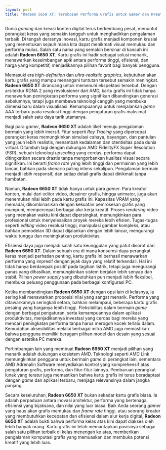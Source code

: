 ```yaml
---
layout: post
title: "Radeon 6650 XT: Terobosan Performa Grafis untuk Gamer dan Kreator"
---
```


Dunia *gaming* dan kreasi konten digital terus berkembang pesat, menuntut perangkat keras yang semakin tangguh untuk menghadirkan pengalaman terbaik. Di tengah derasnya inovasi, kartu grafis menjadi komponen krusial yang menentukan sejauh mana kita dapat menikmati visual memukau dan performa mulus. Salah satu nama yang semakin bersinar di kancah ini adalah **Radeon 6650 XT**. Kartu grafis ini hadir sebagai solusi menarik, menawarkan keseimbangan apik antara performa tinggi, efisiensi, dan harga yang kompetitif, menjadikannya pilihan favorit bagi banyak pengguna.

Memasuki era *high-definition* dan *ultra-realistic graphics*, kebutuhan akan kartu grafis yang mampu menangani tuntutan tersebut semakin meningkat. **Radeon 6650 XT** dirancang untuk memenuhi ekspektasi tersebut. Dengan arsitektur RDNA 2 yang revolusioner dari AMD, kartu grafis ini tidak hanya menawarkan peningkatan performa yang signifikan dibandingkan generasi sebelumnya, tetapi juga membawa teknologi canggih yang membuka dimensi baru dalam visualisasi. Kemampuannya untuk menjalankan *game* AAA terbaru pada resolusi tinggi dengan pengaturan grafis maksimal menjadi salah satu daya tarik utamanya.

Bagi para *gamer*, **Radeon 6650 XT** adalah tiket menuju pengalaman bermain yang lebih imersif. Fitur seperti *Ray Tracing* yang dipercepat perangkat keras memungkinkan simulasi cahaya, bayangan, dan pantulan yang jauh lebih realistis, menambah kedalaman dan otentisitas pada dunia virtual. Ditambah lagi dengan dukungan AMD FidelityFX Super Resolution (FSR), sebuah teknologi *upscaling* yang cerdas, performa dapat ditingkatkan secara drastis tanpa mengorbankan kualitas visual secara signifikan. Ini berarti *frame rate* yang lebih tinggi dan permainan yang lebih lancar, bahkan pada skenario paling intens sekalipun. Pengalaman bermain menjadi lebih responsif, dan setiap detail grafis dapat dinikmati tanpa hambatan.

Namun, **Radeon 6650 XT** tidak hanya untuk para *gamer*. Para kreator konten, mulai dari editor video, desainer grafis, hingga animator, juga akan menemukan nilai lebih pada kartu grafis ini. Kapasitas VRAM yang memadai, dikombinasikan dengan kekuatan pemrosesan grafis yang mumpuni, mempercepat berbagai alur kerja kreatif. Proses *rendering* video yang memakan waktu kini dapat dipersingkat, memungkinkan para profesional untuk menyelesaikan proyek mereka lebih efisien. Tugas-tugas seperti *editing* video resolusi tinggi, manipulasi gambar kompleks, atau bahkan pemodelan 3D dapat dijalankan dengan lebih lancar, mengurangi waktu tunggu dan meningkatkan produktivitas.

Efisiensi daya juga menjadi salah satu keunggulan yang patut disorot dari **Radeon 6650 XT**. Dalam sebuah era di mana konsumsi daya perangkat keras menjadi perhatian penting, kartu grafis ini berhasil menawarkan performa yang impresif dengan jejak daya yang relatif terkendali. Hal ini tidak hanya berdampak positif pada tagihan listrik, tetapi juga mengurangi panas yang dihasilkan, memungkinkan sistem berjalan lebih senyap dan stabil. Pilihan *power supply* yang dibutuhkan pun menjadi lebih fleksibel, membuka peluang penggunaan pada berbagai konfigurasi PC.

Ketika membandingkan **Radeon 6650 XT** dengan opsi lain di kelasnya, ia sering kali menawarkan proposisi nilai yang sangat menarik. Performa yang ditawarkannya seringkali setara, bahkan melampaui, beberapa kartu grafis pesaing yang harganya lebih tinggi. Fleksibilitas dalam bermain *game* dengan berbagai pengaturan, serta kemampuannya dalam aplikasi produktivitas, menjadikannya investasi yang cerdas bagi mereka yang mencari peningkatan performa tanpa harus merogoh kocek terlalu dalam. Kemudahan aksesibilitas melalui berbagai mitra AMD juga memastikan bahwa pengguna memiliki beragam pilihan model dan desain yang sesuai dengan estetika PC mereka.

Pertimbangan lain yang membuat **Radeon 6650 XT** menjadi pilihan yang menarik adalah dukungan ekosistem AMD. Teknologi seperti AMD Link memungkinkan pengguna untuk bermain *game* di perangkat lain, sementara AMD Adrenalin Software menyediakan kontrol yang komprehensif atas pengaturan grafis, performa, dan fitur-fitur lainnya. Pembaruan perangkat lunak yang teratur juga memastikan bahwa kartu grafis ini terus beradaptasi dengan *game* dan aplikasi terbaru, menjaga relevansinya dalam jangka panjang.

Secara keseluruhan, **Radeon 6650 XT** bukan sekadar kartu grafis biasa. Ia adalah perpaduan antara inovasi arsitektur, performa yang bertenaga, efisiensi yang bijaksana, dan nilai yang luar biasa. Baik Anda seorang *gamer* yang haus akan grafis memukau dan *frame rate* tinggi, atau seorang kreator yang membutuhkan kecepatan dan efisiensi dalam alur kerja digital, **Radeon 6650 XT** adalah bukti bahwa performa kelas atas kini dapat diakses oleh lebih banyak orang. Kartu grafis ini telah memantapkan posisinya sebagai salah satu pilihan terbaik di kelas menengah ke atas, memberikan pengalaman komputasi grafis yang memuaskan dan membuka potensi kreatif yang lebih luas.
